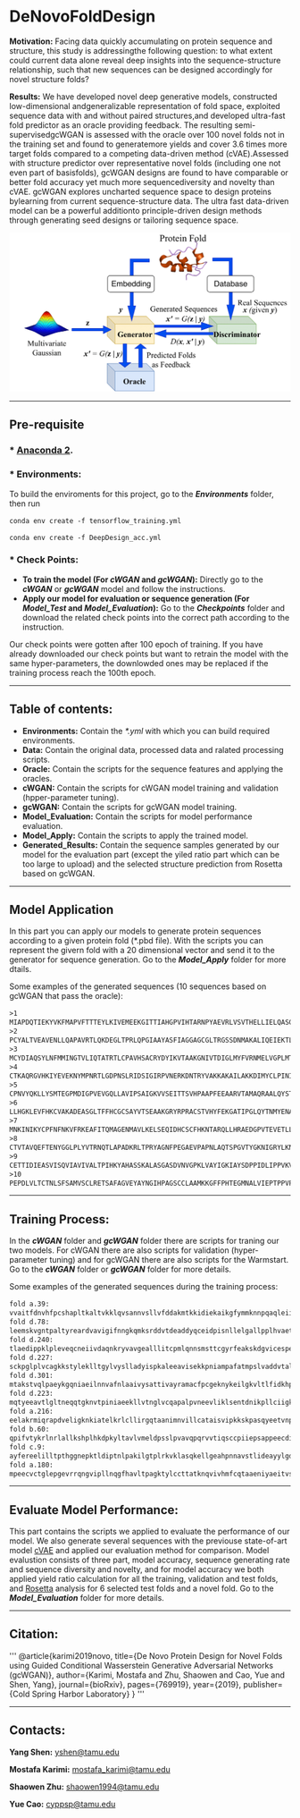 # DeNovoFoldDesign

**Motivation:** Facing data quickly accumulating on protein sequence and structure, this study is addressingthe following question: to what extent could current data alone reveal deep insights into the sequence-structure relationship, such that new sequences can be designed accordingly for novel structure folds?

**Results:** We have developed novel deep generative models,  constructed low-dimensional andgeneralizable representation of fold space, exploited sequence data with and without paired structures,and developed ultra-fast fold predictor as an oracle providing feedback. The resulting semi-supervisedgcWGAN is assessed with the oracle over 100 novel folds not in the training set and found to generatemore yields and cover 3.6 times more target folds compared to a competing data-driven method (cVAE).Assessed with structure predictor over representative novel folds (including one not even part of basisfolds), gcWGAN designs are found to have comparable or better fold accuracy yet much more sequencediversity and novelty than cVAE. gcWGAN explores uncharted sequence space to design proteins bylearning from current sequence-structure data. The ultra fast data-driven model can be a powerful additionto principle-driven design methods through generating seed designs or tailoring sequence space.

![Training-Process](/gcWGAN/Training-Process.png)

***

## Pre-requisite 
### * [Anaconda 2](https://www.anaconda.com/distribution/).
### * Environments:
To build the enviroments for this project, go to the ***Environments*** folder, then run
```
conda env create -f tensorflow_training.yml
```
```
conda env create -f DeepDesign_acc.yml
```
### * Check Points:
* **To train the model (For *cWGAN* and *gcWGAN*):** Directly go to the ***cWGAN*** or ***gcWGAN*** model and follow the instructions. 
* **Apply our model for evaluation or sequence generation (For *Model_Test* and *Model_Evaluation*):** Go to the ***Checkpoints*** folder and download the related check points into the correct path according to the instruction. 

Our check points were gotten after 100 epoch of training. If you have already downloaded our check points but want to retrain the model with the same hyper-parameters, the downlowded ones may be replaced if the training process reach the 100th epoch.

***

## Table of contents:
* **Environments:** Contain the *\*.yml* with which you can build required environments.
* **Data:** Contain the original data, processed data and ralated processing scripts.
* **Oracle:** Contain the scripts for the sequence features and applying the oracles.
* **cWGAN:** Contain the scripts for cWGAN model training and validation (hpper-parameter tuning).
* **gcWGAN:** Contain the scripts for gcWGAN model training.
* **Model_Evaluation:** Contain the scripts for model performance evaluation.
* **Model_Apply:** Contain the scripts to apply the trained model.
* **Generated_Results:** Contain the sequence samples generated by our model for the evaluation part (except the yiled ratio part which can be too large to upload) and the selected structure prediction from Rosetta based on gcWGAN.

***

## Model Application

In this part you can apply our models to generate protein sequences according to a given protein fold (\*.pbd file). With the scripts you can represent the givern fold with a 20 dimensional vector and send it to the generator for sequence generation. Go to the ***Model_Apply*** folder for more dtails.

Some examples of the generated sequences (10 sequences based on gcWGAN that pass the oracle):
```
>1
MIAPDQTIEKYVKFMAPVFTTTEYLKIVEMEEKGITTIAHGPVIHTARNPYAEVRLVSVTHELLIELQASGFLNISKTICLFETGIDENKEVLIDKDDYKEEPLLVDLFLEMEGPMDGQEIMTKLVRVPVMGQSLKPYAVKKAGVIKSAKHVG
>2
PCYALTVEAVENLLQAPAVRTLQKDEGLTPRLQPGIAAYASFIAGGAGCGLTRGSSDNMAKALIQEIEKTLRAVELTPATVQILVNNNEVKLPEKEKPNAIAKGILTVNLISKMDEFTKLVLVGENYTAILIDHIAKHKVGPV
>3
MCYDIAQSYLNFMMINGTVLIQTATRTLCPAVHSACRYDYIKVTAAKGNIVTDIGLMYFVRNMELVGPLMTATVAISKSIYTVQKATKETVNEMRTLQVAGTRTMFCRIYHVDMTKMMMQTGISIVGEKKPTRHDAEITYDQLAGHLVPLAHLKKL
>4
CTKAQRGVHKIYEVEKNYMPNRTLGDPNSLRIDSIGIRPVNERKDNTRYVAKKAKAILAKKDIMYCLPINIDVVKVTSTLDNYLDGDPYSKRPRFDDNLIKAVIPTDVALKPSPRYDVQAGRETPPAYTAVVQRFFSVKLNRL
>5
CPNVYQKLLYSMTEGPMDIGPVEVGQLLAVIPSAIGKVVSEITTSVHPAAPFEEAARVTAMAQRAALQYSTQTYLVGKESIALMYGKYRALHQDLARMVLADGQTADVQEVVPIIADIQRMHPAGQVAPRLIESGVVTASVLMTAA
>6
LLHGKLEVFHKCVAKADEASGLTFFHCGCSAYVTSEAAKGRYRPRACSTVHYFEKGATIPGLQYTNMYENAMVCTSKIRIYLEAMNMAPNVPLHRAAKYDNVSAALTANNNKVALIAEYYVTALLEGEVTQHLEEYKKNPPPELYEEIC
>7
MNKINIKYCPFNFNKVFRKEAFITQMAGENMAVLKELSEQIDHCSCFHKNTARQLLHRAEDGPVTEVETLLELRAAMICCFRRRAPRLVLGSSMSTTVITKCIAICTGQPYPGNGPPTTLGQPACSGVEVINNQAAIVIQTVEQRFILMTPGK
>8
CTVTAVQEFTENYGGLPLYVTRNQTLAPADKRLTPRYAGNFPEGAEVPAPNLAQTSPGVTYGKNIGRYLKNGLPDVAICTSPNLNLSGAYPDIVKYNYQQPEVFIRQYHPGNEMDVVKALEQFSSELLPGKTMSIVVNSYNNLADK
>9
CETTIDIEASVISQVIAVIVALTPIHKYAHASSKALASGASDVNVGPKLVAYIGKIAYSDPPIDLIPPVKVVVALLAPELAGVTAADYISYNEGKPATGESAGNAAFADGTTTIAPQRTIYEGEHKARINIITIADGAPLGSHEIP
>10
PEPDLVLTCTNLSFSAMVSCLRETSAFAGVEYAYNGIHPAGSCCLAAMKKGFFPHTEGMNALVIEPTPPVPCAPTKDLVQNKIQKAKLLPPAATTADEYSETLGQEDFLKLLTNPKITEKKKSPTTLILVTVNSELMISPVYFTGPLMKELLYHCNGEN
```
***

## Training Process:

In the ***cWGAN*** folder and ***gcWGAN*** folder there are scripts for traning our two models. For cWGAN there are also scripts for validation (hyper-parameter tuning) and for gcWGAN there are also scripts for the Warmstart. Go to the ***cWGAN*** folder or ***gcWGAN*** folder for more details.

Some examples of the generated sequences during the training process:
```
fold a.39: vvaitfdnvhfpcshapltkaltvkklqvsannvsllvfddakmtkkidiekaikgfymmknnpqaqleiierftpttrgkpvikpiasftltspeilgkegykk!!!!!!!!!!!!!!!!!!!itkmlidavks!!!!!!!!!!!!!!!!!!!!!!!!!
fold d.78: leemskvgntpaltyreardvavigifnngkqmksrddvtdeaddyqceidpisnllelgallpplhvaetkmllyykneakmhlfegag!!!!!!!!!!!!!!!!!!!!!!!!!!!!!!!!!!!!!!!!!!!!!!!!!!!!!!!!!!!!!!!!!!!!!!
fold d.240: tlaedippklpleveqcneiivdaqnkryvavgealllitcpmlqnnsmsttcgyrfeakskdgvicespeeglqndtthyachkraaavqiptekkttvyrlhacttklegcaeadnrvladvgldgivqravcdivttfsaevnp!!!!!!!!!!!!!
fold d.227: sckpglplvcagkkstyleklltgylvyslladyispkaleeavisekkpniampafatmpslvaddvtaliakkglqnaakcpndhmeiyeaeedpaiigqgynkhqgvgcnivvmagaipdeqkvenlrsliei!!!!!!!!!!!!!!!!!!!!!!!!
fold d.301: mtakstvqlpaeykgqniaeilnnvafnlaaivysattivayramacfpcgeknykeilgkvltlfidkhpiqnnr!!!!!!!!!!!!!!!!!!!!!!!!!!!!!!!!!!!!!!!!!!!!!!!!!!!!!!!!!!!!!!!!!!!!!!!!!!!!!!!!!!!!
fold d.223: mqtyeeavtlgltneqqtgknvtpiniaeekllvtnglvcqapalpvneevliklsentdnikpllciigkkseaispcsfraeeafdrsadymankatimcrkgnyaiilhsdgeellaihqtsgviirlghvpgkknrymppgaliplcngp!!!!!!
fold a.216: eelakrmiqrapdveligknkiatelkrlcllirgqtaanimnvillcataisvipkkskpasqyeetvnpadlakeiilqekkeaftriltteylvtsllkmypvhkvpkp!!!!!!!!!!!!!!!!!!!!!!!!!!!!!!!!!!!!!!!!!!!!!!!!
fold b.60: qpifvtykrlnrlallkshplhkdpkyltavlvmeldpsslpvavqpqrvvtiqsccpiiepsappeecdiqapnklkallendkptsqn!!!!!!!!!!!!!!!!!!!!!!!!!!!!!!!!!!!!!!!!!!!!!!!!!!!!!!!!!!!!!!!!!!!!!!
fold c.9: ayfereelilltpthggnepktldiptnlpakilgtplrkvklasqkellgeahpnnavstlideayylgdeqrevvvlteqekkagpidithyvngtegsckkpnisdsptphakafkqilkemqariqhhkelittalerlkn!!!!!!!!!!!!!!!
fold a.180: mpeecvctglepgevrrqngvipllnqgfhavltpagktylccttatknqvivhmfcqtaaeniyaeitvsylrtaatstylefmkhccqnvssihygiymslmdllkeyvveklv!e!!!!!!!!!!!!!!!!!!!iaeqipearkyaaalvg!!!!!!
```
***

## Evaluate Model Performance:

This part contains the scripts we applied to evaluate the performance of our model. We also generate several sequences with the previouse state-of-art model [cVAE](https://github.com/psipred/protein-vae) and applied our evaluation method for comparison. Model evalustion consists of three part, model accuracy, sequence generating rate and sequence diversity and novelty, and for model accuracy we both applied yield ratio calculation for all the training, validation and test folds, and [Rosetta](https://www.rosettacommons.org/docs/latest/application_documentation/structure_prediction/abinitio-relax) analysis for 6 selected test folds and a novel fold. Go to the ***Model_Evaluation*** folder for more details.

***

## Citation:
'''
@article{karimi2019novo,
  title={De Novo Protein Design for Novel Folds using Guided Conditional Wasserstein Generative Adversarial Networks (gcWGAN)},
  author={Karimi, Mostafa and Zhu, Shaowen and Cao, Yue and Shen, Yang},
  journal={bioRxiv},
  pages={769919},
  year={2019},
  publisher={Cold Spring Harbor Laboratory}
}
'''

***

## Contacts:
**Yang Shen:** yshen@tamu.edu 

**Mostafa Karimi:** mostafa_karimi@tamu.edu

**Shaowen Zhu:** shaowen1994@tamu.edu

**Yue Cao:** cyppsp@tamu.edu
